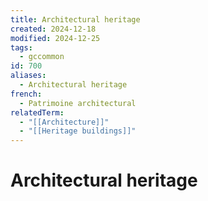 ```yaml
---
title: Architectural heritage
created: 2024-12-18
modified: 2024-12-25
tags:
  - gccommon
id: 700
aliases:
  - Architectural heritage
french:
  - Patrimoine architectural
relatedTerm:
  - "[[Architecture]]"
  - "[[Heritage buildings]]"
---
```

# Architectural heritage
